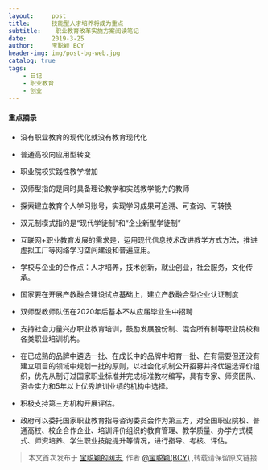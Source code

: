 ```yaml
---
layout:     post
title:      技能型人才培养将成为重点
subtitle:    职业教育改革实施方案阅读笔记  
date:       2019-3-25
author:     宝聪颖 BCY
header-img: img/post-bg-web.jpg
catalog: true
tags:
    - 日记
    - 职业教育
    - 创业 
---
```




#### 重点摘录

- 没有职业教育的现代化就没有教育现代化

- 普通高校向应用型转变

- 职业院校实践性教学增加

- 双师型指的是同时具备理论教学和实践教学能力的教师

- 探索建立教育个人学习账号，实现学习成果可追溯、可查询、可转换

- 双元制模式指的是“现代学徒制”和“企业新型学徒制”

- 互联网+职业教育发展的需求是，运用现代信息技术改进教学方式方法，推进虚拟工厂等网络学习空间建设和普遍应用。

- 学校与企业的合作点：人才培养，技术创新，就业创业，社会服务，文化传承。

- 国家要在开展产教融合建设试点基础上，建立产教融合型企业认证制度

- 双师型教师队伍在2020年后基本不从应届毕业生中招聘

- 支持社会力量兴办职业教育培训，鼓励发展股份制、混合所有制等职业院校和各类职业培训机构。

- 在已成熟的品牌中遴选一批、在成长中的品牌中培育一批、在有需要但还没有建立项目的领域中规划一批的原则，以社会化机制公开招募并择优遴选评价组织，优先从制订过国家职业标准并完成标准教材编写，具有专家、师资团队、资金实力和5年以上优秀培训业绩的机构中选择。

- 积极支持第三方机构开展评估。

- 政府可以委托国家职业教育指导咨询委员会作为第三方，对全国职业院校、普通高校、校企合作企业、培训评价组织的教育管理、教学质量、办学方式模式、师资培养、学生职业技能提升等情况，进行指导、考核、评估。




> 本文首次发布于 [宝聪颖的网志](http://baocongying.github.io), 作者 [@宝聪颖(BCY)](http://github.com/baocongying) ,转载请保留原文链接.
